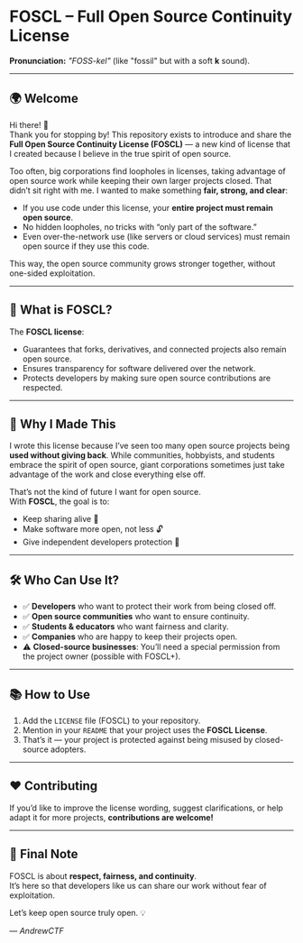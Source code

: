 # FOSCL – Full Open Source Continuity License

**Pronunciation:** *"FOSS-kel"* (like "fossil" but with a soft **k** sound).  

---

## 🌍 Welcome  

Hi there! 👋  
Thank you for stopping by! This repository exists to introduce and share the **Full Open Source Continuity License (FOSCL)** — a new kind of license that I created because I believe in the true spirit of open source.  

Too often, big corporations find loopholes in licenses, taking advantage of open source work while keeping their own larger projects closed. That didn’t sit right with me. I wanted to make something **fair, strong, and clear**:  
- If you use code under this license, your **entire project must remain open source**.  
- No hidden loopholes, no tricks with “only part of the software.”  
- Even over-the-network use (like servers or cloud services) must remain open source if they use this code.  

This way, the open source community grows stronger together, without one-sided exploitation.  

---

## 📜 What is FOSCL?  

The **FOSCL license**:  
- Guarantees that forks, derivatives, and connected projects also remain open source.  
- Ensures transparency for software delivered over the network.  
- Protects developers by making sure open source contributions are respected.  

---

## 🎯 Why I Made This  

I wrote this license because I’ve seen too many open source projects being **used without giving back**. While communities, hobbyists, and students embrace the spirit of open source, giant corporations sometimes just take advantage of the work and close everything else off.  

That’s not the kind of future I want for open source.  
With **FOSCL**, the goal is to:  
- Keep sharing alive 🌱  
- Make software more open, not less 🔓  
- Give independent developers protection 💪  

---

## 🛠 Who Can Use It?  

- ✅ **Developers** who want to protect their work from being closed off.  
- ✅ **Open source communities** who want to ensure continuity.  
- ✅ **Students & educators** who want fairness and clarity.  
- ✅ **Companies** who are happy to keep their projects open.  
- ⚠️ **Closed-source businesses**: You’ll need a special permission from the project owner (possible with FOSCL+).  

---

## 📚 How to Use  

1. Add the `LICENSE` file (FOSCL) to your repository.  
2. Mention in your `README` that your project uses the **FOSCL License**.  
3. That’s it — your project is protected against being misused by closed-source adopters.  

---

## ❤️ Contributing  

If you’d like to improve the license wording, suggest clarifications, or help adapt it for more projects, **contributions are welcome!**  

---

## 🚀 Final Note  

FOSCL is about **respect, fairness, and continuity**.  
It’s here so that developers like us can share our work without fear of exploitation.  

Let’s keep open source truly open. 💡  

— *AndrewCTF*
